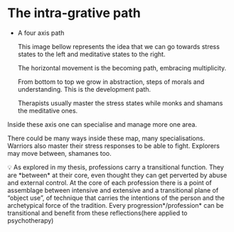 # The intra-grative path

- A four axis path
    
    This image bellow represents the idea that we can go towards stress states to the left and meditative states to the right.
    
    The horizontal movement is the becoming path, embracing multiplicity.
    
    From bottom to top we grow in abstraction, steps of morals and understanding. This is the development path.

    Therapists usually master the stress states while monks and shamans the meditative ones.

Inside these axis one can specialise and manage more one area.

There could be many ways inside these map, many specialisations. Warriors also master their stress responses to be able to fight. Explorers may move between, shamanes too.

<aside>
💡 As explored in my thesis, professions carry a transitional function. They are *between* at their core, even thought they can get perverted by abuse and external control. At the core of each profession there is a point of assemblage between intensive and extensive and a transitional plane of “object use”, of technique that carries the intentions of the person and the archetypical force of the tradition. Every progression*/profession* can be transitional and benefit from these reflections(here applied to psychotherapy)

</aside>